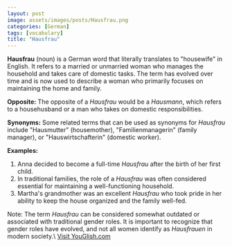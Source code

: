 ```yaml
---
layout: post
image: assets/images/posts/Hausfrau.png
categories: [German]
tags: [vocabulary]
title: "Hausfrau"
---
```


**Hausfrau** (noun) is a German word that literally translates to "housewife" in English. It refers to a married or unmarried woman who manages the household and takes care of domestic tasks. The term has evolved over time and is now used to describe a woman who primarily focuses on maintaining the home and family.

**Opposite:** The opposite of a *Hausfrau* would be a *Hausmann*, which refers to a househusband or a man who takes on domestic responsibilities.

**Synonyms:** Some related terms that can be used as synonyms for *Hausfrau* include "Hausmutter" (housemother), "Familienmanagerin" (family manager), or "Hauswirtschafterin" (domestic worker).

**Examples:**

1. Anna decided to become a full-time *Hausfrau* after the birth of her first child.
2. In traditional families, the role of a *Hausfrau* was often considered essential for maintaining a well-functioning household.
3. Martha's grandmother was an excellent *Hausfrau* who took pride in her ability to keep the house organized and the family well-fed.

Note: The term *Hausfrau* can be considered somewhat outdated or associated with traditional gender roles. It is important to recognize that gender roles have evolved, and not all women identify as *Hausfrauen* in modern society.\ <a id="yg-widget-0" class="youglish-widget" data-query="Hausfrau" data-lang="german" data-components="8412" data-auto-start="0" data-bkg-color="theme_light" data-title="How%20to%20pronounce%20Hausfrau%20in%20German"  rel="nofollow" href="https://youglish.com">Visit YouGlish.com</a><script async src="https://youglish.com/public/emb/widget.js" charset="utf-8"></script>